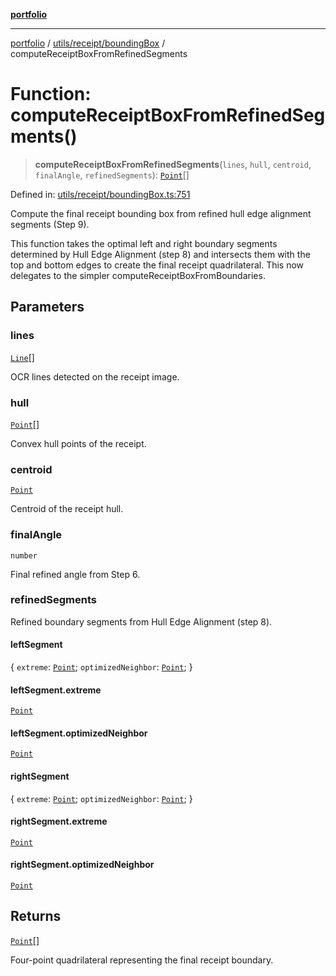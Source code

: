 [**portfolio**](../../../../README.md)

***

[portfolio](../../../../modules.md) / [utils/receipt/boundingBox](../README.md) / computeReceiptBoxFromRefinedSegments

# Function: computeReceiptBoxFromRefinedSegments()

> **computeReceiptBoxFromRefinedSegments**(`lines`, `hull`, `centroid`, `finalAngle`, `refinedSegments`): [`Point`](../../../../types/api/interfaces/Point.md)[]

Defined in: [utils/receipt/boundingBox.ts:751](https://github.com/tnorlund/Portfolio/blob/128978f462e4e6fd38799de0aaf129753fc6d9da/portfolio/utils/receipt/boundingBox.ts#L751)

Compute the final receipt bounding box from refined hull edge alignment segments (Step 9).

This function takes the optimal left and right boundary segments determined by Hull Edge
Alignment (step 8) and intersects them with the top and bottom edges to create the final
receipt quadrilateral. This now delegates to the simpler computeReceiptBoxFromBoundaries.

## Parameters

### lines

[`Line`](../../../../types/api/interfaces/Line.md)[]

OCR lines detected on the receipt image.

### hull

[`Point`](../../../../types/api/interfaces/Point.md)[]

Convex hull points of the receipt.

### centroid

[`Point`](../../../../types/api/interfaces/Point.md)

Centroid of the receipt hull.

### finalAngle

`number`

Final refined angle from Step 6.

### refinedSegments

Refined boundary segments from Hull Edge Alignment (step 8).

#### leftSegment

\{ `extreme`: [`Point`](../../../../types/api/interfaces/Point.md); `optimizedNeighbor`: [`Point`](../../../../types/api/interfaces/Point.md); \}

#### leftSegment.extreme

[`Point`](../../../../types/api/interfaces/Point.md)

#### leftSegment.optimizedNeighbor

[`Point`](../../../../types/api/interfaces/Point.md)

#### rightSegment

\{ `extreme`: [`Point`](../../../../types/api/interfaces/Point.md); `optimizedNeighbor`: [`Point`](../../../../types/api/interfaces/Point.md); \}

#### rightSegment.extreme

[`Point`](../../../../types/api/interfaces/Point.md)

#### rightSegment.optimizedNeighbor

[`Point`](../../../../types/api/interfaces/Point.md)

## Returns

[`Point`](../../../../types/api/interfaces/Point.md)[]

Four-point quadrilateral representing the final receipt boundary.

